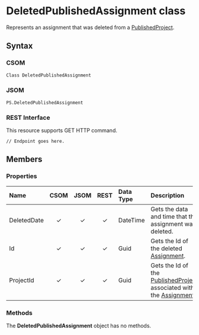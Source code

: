 
# DeletedPublishedAssignment class
Represents an assignment that was deleted from a [PublishedProject](PublishedProject.md).

## Syntax

### CSOM

```C#
Class DeletedPublishedAssignment
```

### JSOM

```
PS.DeletedPublishedAssignment
```

### REST Interface

This resource supports GET HTTP command.

<!-- The following endpoint is for an assignment. I don't know how to edit it for DeletedPublishedAssignment.

     http://<sitecollection>/<site>/_api/ProjectServer/Projects('projectid')/Assignments('assignmentid') 
-->

```
// Endpoint goes here.
```


## Members

### Properties

|**Name**|**CSOM**|**JSOM**|**REST**|**Data Type**|**Description**|
|:-----|:-----:|:-----:|:-----:|:-----|:-----|
|DeletedDate|&#x2713;|&#x2713;|&#x2713;|DateTime|Gets the data and time that the assignment was deleted.|
|Id|&#x2713;|&#x2713;|&#x2713;|Guid| Gets the Id of the deleted [Assignment](Assignment.md).|
|ProjectId|&#x2713;|&#x2713;|&#x2713;|Guid|Gets the Id of the [PublishedProject](PublishedProject.md) associated with the [Assignment](Assignment.md).|


### Methods

The **DeletedPublishedAssignment** object has no methods.

